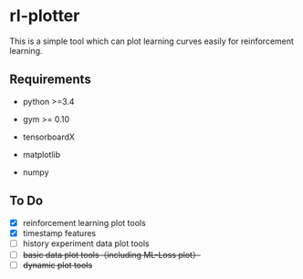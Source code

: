 # rl-plotter

 This is a simple tool which can plot learning curves easily for reinforcement learning.

## Requirements

- python >=3.4 

- gym >= 0.10

- tensorboardX

- matplotlib

- numpy

## To Do

- [x] reinforcement learning plot tools
- [x] timestamp features
- [ ] history experiment data plot tools
- [ ] ~~basic data plot tools（including ML-Loss plot）~~
- [ ] ~~dynamic plot tools~~